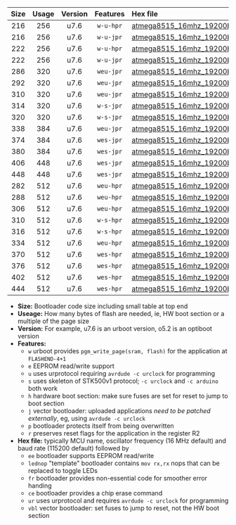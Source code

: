 |Size|Usage|Version|Features|Hex file|
|:-:|:-:|:-:|:-:|:--|
|216|256|u7.6|`w-u-hpr`|[atmega8515_16mhz_19200bps_ur.hex](https://raw.githubusercontent.com/stefanrueger/urboot/main/atmega8515_16mhz_19200bps_ur.hex)|
|216|256|u7.6|`w-u-jpr`|[atmega8515_16mhz_19200bps_ur_vbl.hex](https://raw.githubusercontent.com/stefanrueger/urboot/main/atmega8515_16mhz_19200bps_ur_vbl.hex)|
|222|256|u7.6|`w-u-hpr`|[atmega8515_16mhz_19200bps_lednop_ur.hex](https://raw.githubusercontent.com/stefanrueger/urboot/main/atmega8515_16mhz_19200bps_lednop_ur.hex)|
|222|256|u7.6|`w-u-jpr`|[atmega8515_16mhz_19200bps_lednop_ur_vbl.hex](https://raw.githubusercontent.com/stefanrueger/urboot/main/atmega8515_16mhz_19200bps_lednop_ur_vbl.hex)|
|286|320|u7.6|`weu-jpr`|[atmega8515_16mhz_19200bps_ee_ur_vbl.hex](https://raw.githubusercontent.com/stefanrueger/urboot/main/atmega8515_16mhz_19200bps_ee_ur_vbl.hex)|
|292|320|u7.6|`weu-jpr`|[atmega8515_16mhz_19200bps_ee_lednop_ur_vbl.hex](https://raw.githubusercontent.com/stefanrueger/urboot/main/atmega8515_16mhz_19200bps_ee_lednop_ur_vbl.hex)|
|310|320|u7.6|`weu-jpr`|[atmega8515_16mhz_19200bps_ee_lednop_fr_ur_vbl.hex](https://raw.githubusercontent.com/stefanrueger/urboot/main/atmega8515_16mhz_19200bps_ee_lednop_fr_ur_vbl.hex)|
|314|320|u7.6|`w-s-jpr`|[atmega8515_16mhz_19200bps_vbl.hex](https://raw.githubusercontent.com/stefanrueger/urboot/main/atmega8515_16mhz_19200bps_vbl.hex)|
|320|320|u7.6|`w-s-jpr`|[atmega8515_16mhz_19200bps_lednop_vbl.hex](https://raw.githubusercontent.com/stefanrueger/urboot/main/atmega8515_16mhz_19200bps_lednop_vbl.hex)|
|338|384|u7.6|`weu-jpr`|[atmega8515_16mhz_19200bps_ee_lednop_fr_ce_ur_vbl.hex](https://raw.githubusercontent.com/stefanrueger/urboot/main/atmega8515_16mhz_19200bps_ee_lednop_fr_ce_ur_vbl.hex)|
|374|384|u7.6|`wes-jpr`|[atmega8515_16mhz_19200bps_ee_vbl.hex](https://raw.githubusercontent.com/stefanrueger/urboot/main/atmega8515_16mhz_19200bps_ee_vbl.hex)|
|380|384|u7.6|`wes-jpr`|[atmega8515_16mhz_19200bps_ee_lednop_vbl.hex](https://raw.githubusercontent.com/stefanrueger/urboot/main/atmega8515_16mhz_19200bps_ee_lednop_vbl.hex)|
|406|448|u7.6|`wes-jpr`|[atmega8515_16mhz_19200bps_ee_lednop_fr_vbl.hex](https://raw.githubusercontent.com/stefanrueger/urboot/main/atmega8515_16mhz_19200bps_ee_lednop_fr_vbl.hex)|
|448|448|u7.6|`wes-jpr`|[atmega8515_16mhz_19200bps_ee_lednop_fr_ce_vbl.hex](https://raw.githubusercontent.com/stefanrueger/urboot/main/atmega8515_16mhz_19200bps_ee_lednop_fr_ce_vbl.hex)|
|282|512|u7.6|`weu-hpr`|[atmega8515_16mhz_19200bps_ee_ur.hex](https://raw.githubusercontent.com/stefanrueger/urboot/main/atmega8515_16mhz_19200bps_ee_ur.hex)|
|288|512|u7.6|`weu-hpr`|[atmega8515_16mhz_19200bps_ee_lednop_ur.hex](https://raw.githubusercontent.com/stefanrueger/urboot/main/atmega8515_16mhz_19200bps_ee_lednop_ur.hex)|
|306|512|u7.6|`weu-hpr`|[atmega8515_16mhz_19200bps_ee_lednop_fr_ur.hex](https://raw.githubusercontent.com/stefanrueger/urboot/main/atmega8515_16mhz_19200bps_ee_lednop_fr_ur.hex)|
|310|512|u7.6|`w-s-hpr`|[atmega8515_16mhz_19200bps.hex](https://raw.githubusercontent.com/stefanrueger/urboot/main/atmega8515_16mhz_19200bps.hex)|
|316|512|u7.6|`w-s-hpr`|[atmega8515_16mhz_19200bps_lednop.hex](https://raw.githubusercontent.com/stefanrueger/urboot/main/atmega8515_16mhz_19200bps_lednop.hex)|
|334|512|u7.6|`weu-hpr`|[atmega8515_16mhz_19200bps_ee_lednop_fr_ce_ur.hex](https://raw.githubusercontent.com/stefanrueger/urboot/main/atmega8515_16mhz_19200bps_ee_lednop_fr_ce_ur.hex)|
|370|512|u7.6|`wes-hpr`|[atmega8515_16mhz_19200bps_ee.hex](https://raw.githubusercontent.com/stefanrueger/urboot/main/atmega8515_16mhz_19200bps_ee.hex)|
|376|512|u7.6|`wes-hpr`|[atmega8515_16mhz_19200bps_ee_lednop.hex](https://raw.githubusercontent.com/stefanrueger/urboot/main/atmega8515_16mhz_19200bps_ee_lednop.hex)|
|402|512|u7.6|`wes-hpr`|[atmega8515_16mhz_19200bps_ee_lednop_fr.hex](https://raw.githubusercontent.com/stefanrueger/urboot/main/atmega8515_16mhz_19200bps_ee_lednop_fr.hex)|
|444|512|u7.6|`wes-hpr`|[atmega8515_16mhz_19200bps_ee_lednop_fr_ce.hex](https://raw.githubusercontent.com/stefanrueger/urboot/main/atmega8515_16mhz_19200bps_ee_lednop_fr_ce.hex)|

- **Size:** Bootloader code size including small table at top end
- **Useage:** How many bytes of flash are needed, ie, HW boot section or a multiple of the page size
- **Version:** For example, u7.6 is an urboot version, o5.2 is an optiboot version
- **Features:**
  + `w` urboot provides `pgm_write_page(sram, flash)` for the application at `FLASHEND-4+1`
  + `e` EEPROM read/write support
  + `u` uses urprotocol requiring `avrdude -c urclock` for programming
  + `s` uses skeleton of STK500v1 protocol; `-c urclock` and `-c arduino` both work
  + `h` hardware boot section: make sure fuses are set for reset to jump to boot section
  + `j` vector bootloader: uploaded applications *need to be patched externally*, eg, using `avrdude -c urclock`
  + `p` bootloader protects itself from being overwritten
  + `r` preserves reset flags for the application in the register R2
- **Hex file:** typically MCU name, oscillator frequency (16 MHz default) and baud rate (115200 default) followed by
  + `ee` bootloader supports EEPROM read/write
  + `lednop` "template" bootloader contains `mov rx,rx` nops that can be replaced to toggle LEDs
  + `fr` bootloader provides non-essential code for smoother error handing
  + `ce` bootloader provides a chip erase command
  + `ur` uses urprotocol and requires `avrdude -c urclock` for programming
  + `vbl` vector bootloader: set fuses to jump to reset, not the HW boot section
